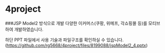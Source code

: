 # 4project

###JSP Model2 방식으로 개발
다양한 이커머스(쿠팡, 위메프, 각쇼핑몰 등)를 모티브하여 개발하였습니다.

하단 PPT 파일에서 사용 기술과 파일구조를 확인하실 수 있습니다.
(https://github.com/rg5668/4project/files/8199088/jspModel2_4.pptx)
